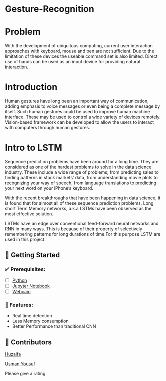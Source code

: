 # Gesture-Recognition


# Problem
With the development of ubiquitous computing, current user interaction approaches with keyboard, mouse and pen are not sufficient. Due to the limitation of these devices the useable command set is also limited. Direct use of hands can be used as an input device for providing natural interaction.

# Introduction
Human gestures have long been an important  way of communication, adding emphasis to voice messages or  even  being  a  complete  message  by  itself.  Such human  gestures  could  be  used  to  improve  human machine interface. These may be used to control a wide variety  of  devices  remotely.  Vision-based  framework can  be  developed  to  allow the  users  to  interact  with computers through human gestures.

# Intro to LSTM
Sequence prediction problems have been around for a long time. They are considered as one of the hardest problems to solve in the data science industry. These include a wide range of problems; from predicting sales to finding patterns in stock markets’ data, from understanding movie plots to recognizing your way of speech, from language translations to predicting your next word on your iPhone’s keyboard.

With the recent breakthroughs that have been happening in data science, it is found that for almost all of these sequence prediction problems, Long short Term Memory networks, a.k.a LSTMs have been observed as the most effective solution.

LSTMs have an edge over conventional feed-forward neural networks and RNN in many ways. This is because of their property of selectively remembering patterns for long durations of time.For this purpose LSTM are used in this project.

## 🔰 Getting Started

### ✅ Prerequisites: 
- [ ] [Python](https://www.python.org/downloads/)
- [ ] [Jupyter Notebook](https://jupyter.org/)
- [ ] [Webcam]()

###  🔎 Features:

 - Real time detection
 - Less Memory consumption
 - Better Performance than traditional CNN

## 🤝 Contributors
[Huzaifa](https://github.com/Huzaifa246) 

[Usman Yousuf]()


Please give a rating.
